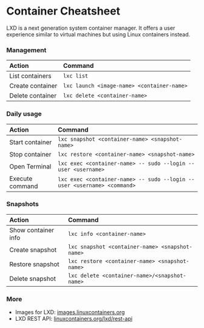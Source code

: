 # Container Cheatsheet

LXD is a next generation system container manager. It offers a user experience similar to virtual machines but using Linux containers instead.

### Management

| Action           | Command                                    |
|:-----------------|:-------------------------------------------|
| List containers  | `lxc list`                                 |
| Create container | `lxc launch <image-name> <container-name>` |
| Delete container | `lxc delete <container-name>`              |

### Daily usage

| Action           | Command                                                                 |
|:-----------------|:------------------------------------------------------------------------|
| Start container  | `lxc snapshot <container-name> <snapshot-name>`                         |
| Stop container   | `lxc restore <container-name> <snapshot-name>`                          |
| Open Terminal    | `lxc exec <container-name> -- sudo --login --user <username>`           |
| Execute command  | `lxc exec <container-name> -- sudo --login --user <username> <command>` |

### Snapshots

| Action              | Command                                         |
|:--------------------|:------------------------------------------------|
| Show container info | `lxc info <container-name>`                     |
| Create snapshot     | `lxc snapshot <container-name> <snapshot-name>` |
| Restore snapshot    | `lxc restore <container-name> <snapshot-name>`  |
| Delete snapshot     | `lxc delete <container-name>/<snapshot-name>`   |

### More

- Images for LXD: [images.linuxcontainers.org](https://images.linuxcontainers.org/)
- LXD REST API: [linuxcontainers.org/lxd/rest-api](https://linuxcontainers.org/lxd/rest-api/)
